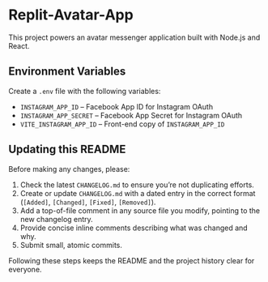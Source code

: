 # Replit-Avatar-App

This project powers an avatar messenger application built with Node.js and React.

## Environment Variables

Create a `.env` file with the following variables:

- `INSTAGRAM_APP_ID` – Facebook App ID for Instagram OAuth
- `INSTAGRAM_APP_SECRET` – Facebook App Secret for Instagram OAuth
- `VITE_INSTAGRAM_APP_ID` – Front-end copy of `INSTAGRAM_APP_ID`

## Updating this README

Before making any changes, please:

1. Check the latest `CHANGELOG.md` to ensure you’re not duplicating efforts.
2. Create or update `CHANGELOG.md` with a dated entry in the correct format (`[Added]`, `[Changed]`, `[Fixed]`, `[Removed]`).
3. Add a top-of-file comment in any source file you modify, pointing to the new changelog entry.
4. Provide concise inline comments describing what was changed and why.
5. Submit small, atomic commits.

Following these steps keeps the README and the project history clear for everyone.
